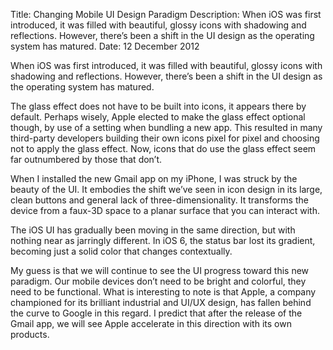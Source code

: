 Title: Changing Mobile UI Design Paradigm
Description: When iOS was first introduced, it was filled with beautiful, glossy icons with shadowing and reflections. However, there’s been a shift in the UI design as the operating system has matured.
Date: 12 December 2012

When iOS was first introduced, it was filled with beautiful, glossy icons with shadowing and reflections. However, there’s been a shift in the UI design as the operating system has matured.

The glass effect does not have to be built into icons, it appears there by default. Perhaps wisely, Apple elected to make the glass effect optional though, by use of a setting when bundling a new app. This resulted in many third-party developers building their own icons pixel for pixel and choosing not to apply the glass effect. Now, icons that do use the glass effect seem far outnumbered by those that don’t.

When I installed the new Gmail app on my iPhone, I was struck by the beauty of the UI. It embodies the shift we’ve seen in icon design in its large, clean buttons and general lack of three-dimensionality. It transforms the device from a faux-3D space to a planar surface that you can interact with.

The iOS UI has gradually been moving in the same direction, but with nothing near as jarringly different. In iOS 6, the status bar lost its gradient, becoming just a solid color that changes contextually.

My guess is that we will continue to see the UI progress toward this new paradigm. Our mobile devices don’t need to be bright and colorful, they need to be functional. What is interesting to note is that Apple, a company championed for its brilliant industrial and UI/UX design, has fallen behind the curve to Google in this regard. I predict that after the release of the Gmail app, we will see Apple accelerate in this direction with its own products.